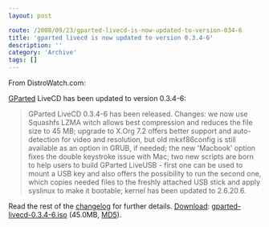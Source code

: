 ```yaml
---
layout: post

route: /2008/09/23/gparted-livecd-is-now-updated-to-version-034-6
title: 'gparted livecd is now updated to version 0.3.4-6'
description: ''
category: 'Archive'
tags: []
---
```


From DistroWatch.com:

<a class="ph" target="_blank" rel="noopener noreferrer" href="http://gparted.sourceforge.net/livecd.php">GParted</a>
LiveCD has been updated to version 0.3.4-6:

> GParted LiveCD 0.3.4-6 has been released. Changes: we now use Squashfs LZMA witch allows best compression and reduces the file size to 45 MB; upgrade to X.Org 7.2 offers better support and auto-detection for video and resolution, but old mkxf86config is still available as an option in GRUB, if needed; the new 'Macbook' option fixes the double keystroke issue with Mac; two new scripts are born to help users to build GParted LiveUSB - first one can be used to mount a USB key and also offers the possibility to run the second one, which copies needed files to the freshly attached USB stick and apply syslinux to make it bootable; kernel has been updated to 2.6.20.6.

Read the rest of the
<a class="ph" target="_blank" rel="noopener noreferrer" href="http://sourceforge.net/project/shownotes.php?release_id=500778">changelog</a>
for further details.
<a class="ph" target="_blank" rel="noopener noreferrer" href="http://sourceforge.net/project/showfiles.php?group_id=115843">Download</a>:
<a class="ph" target="_blank" rel="noopener noreferrer" href="http://downloads.sourceforge.net/gparted/gparted-livecd-0.3.4-6.iso">gparted-livecd-0.3.4-6.iso</a>
(45.0MB,
<a class="ph" target="_blank" rel="noopener noreferrer" href="http://sourceforge.net/project/shownotes.php?release_id=500778">MD5</a>).
